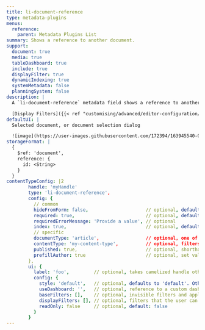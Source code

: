```yaml
---
title: li-document-reference
type: metadata-plugins
menus:
  reference:
    parent: Metadata Plugins List
summary: Shows a reference to another document.
support:
  document: true
  media: true
  tableDashboard: true
  include: true
  displayFilter: true
  dynamicIndexing: true
  systemMetadata: false
  planningSystem: false
description: |
  A `li-document-reference` metadata field shows a reference to another document. To select a document one gets provided a Document Selection Modal.

  [Display Filters]({{< ref "customising/advanced/editor-configuration/display-filter#named-filters" >}}) support {{< added-in "release-2023-09" >}}
defaultUI: |
  Selected document, or document selection dialog

  ![image](https://user-images.githubusercontent.com/172394/163945540-02557891-ee21-42c5-a03e-4bfb1723e228.png)
storageFormat: |
  {
    $ref: 'document',
    reference: {
      id: <String>
    }
  }
contentTypeConfig: |2
        handle: 'myHandle'
        type: 'li-document-reference',
        config: {
          // common
          hideFromForm: false,                     // optional, default: false
          required: true,                          // optional, default: false
          requiredErrorMessage: 'Provide a value', // optional
          index: true,                             // optional, default: false. {{< added-in "release-2023-07" >}}
          // specific
          documentType: 'article',                 // optional, one of article, page, data-record
          contentType: 'my-content-type',          // optional, filters the document selection
          published: true,                         // optional, shorthand for publication displayFilter, default: false
          prefillAuthor: true                      // optional, set value to document creator if the prefilling configuration for the current user exists, default: false. {{< added-in "release-2023-09" >}}
        },
        ui: {
          label: 'foo',         // optional, takes camelized handle otherwise
          config: {
            style: 'default',   // optional, defaults to 'default'. Other options: 'teaser' | 'minimal'
            useDashboard: '',   // optional, reference to a custom dashboard
            baseFilters: [],    // optional, invisible filters and applied to every search (including the default result list)
            displayFilters: [], // optional, filters that the user can set in the UI (below the search input)
            readOnly: false     // optional, default: false
          }
        }
---
```

